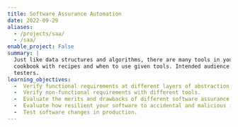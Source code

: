 ```yaml
---
title: Software Assurance Automation
date: 2022-09-29
aliases:
  - /projects/saa/
  - /saa/
enable_project: False
summary: |
  Just like data structures and algorithms, there are many tools in your toolbox for verifying software. This is a
  cookbook with recipes and when to use given tools. Intended audience: software engineers, software engineering
  testers.
learning_objectives:
  -  Verify functional requirements at different layers of abstraction.
  -  Verify non-functional requirements with different tools.
  -  Evaluate the merits and drawbacks of different software assurance automation strategies.
  -  Evaluate how resilient your software to accidental and malicious incidents.
  -  Test software changes in production.
---
```

